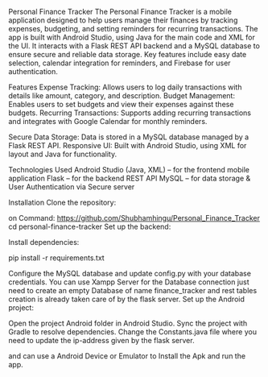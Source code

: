 Personal Finance Tracker
The Personal Finance Tracker is a mobile application designed to help users manage their finances by tracking expenses, budgeting, and setting reminders for recurring transactions. The app is built with Android Studio, using Java for the main code and XML for the UI. It interacts with a Flask REST API backend and a MySQL database to ensure secure and reliable data storage. Key features include easy date selection, calendar integration for reminders, and Firebase for user authentication.

Features
Expense Tracking: Allows users to log daily transactions with details like amount, category, and description.
Budget Management: Enables users to set budgets and view their expenses against these budgets.
Recurring Transactions: Supports adding recurring transactions and integrates with Google Calendar for monthly reminders.

Secure Data Storage: Data is stored in a MySQL database managed by a Flask REST API.
Responsive UI: Built with Android Studio, using XML for layout and Java for functionality.

Technologies Used
Android Studio (Java, XML) – for the frontend mobile application
Flask – for the backend REST API
MySQL – for data storage & User Authentication via Secure server


Installation
Clone the repository:

on Command:
https://github.com/Shubhamhingu/Personal_Finance_Tracker
cd personal-finance-tracker
Set up the backend:

Install dependencies:

pip install -r requirements.txt

Configure the MySQL database and update config.py with your database credentials.
You can use Xampp Server for the Database connection just need to create an empty Database of name finance_tracker and rest tables creation is already taken care of by the flask server.
Set up the Android project:

Open the project Android folder in Android Studio.
Sync the project with Gradle to resolve dependencies.
Change the Constants.java file where you need to update the ip-address given by the flask server.

and can use a Android Device or Emulator to Install the Apk and run the app.

